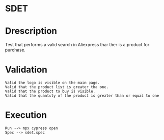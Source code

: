 # SDET

# Drescription
Test that performs a valid search in Aliexpress thar ther is a product for purchase.

# Validation
    Valid the logo is visible on the main page.
    Valid that the product list is greater tha one.
    Valid that the product to buy is visible.
    Valid that the quantuty of the product is greater than or equal to one

# Execution
    Run --> npx cypress open
    Spec --> sdet.spec